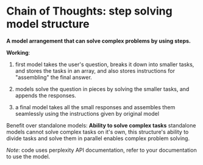 # Chain of Thoughts: step solving model structure
**A model arrangement that can solve complex problems by using steps.**

**Working**:
1) first model takes the user's question, breaks it down into smaller tasks, and stores the tasks in an array, and also stores instructions for "assembling" the final answer.

2) models solve the question in pieces by solving the smaller tasks, and appends the responses.

3) a final model takes all the small responses and assembles them seamlessly using the instructions given by original model

Benefit over standalone models:
**Ability to solve complex tasks** standalone models cannot solve complex tasks on it's own, this structure's ability to divide tasks and solve them in parallel enables complex problem solving.

*Note*: code uses perplexity API documentation, refer to your documentation to use the model.
